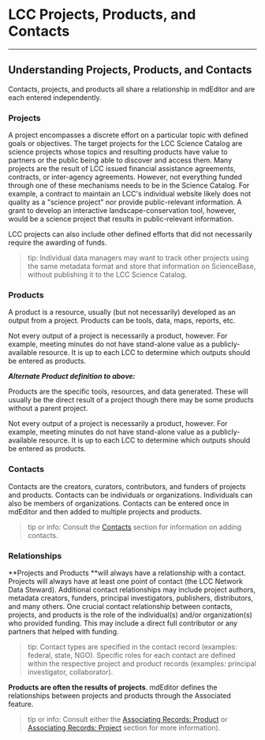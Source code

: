 # LCC Projects, Products, and Contacts

---

## Understanding Projects, Products, and Contacts

Contacts, projects, and products all share a relationship in mdEditor and are each entered independently.

### Projects

A project encompasses a discrete effort on a particular topic with defined goals or objectives. The target projects for the LCC Science Catalog are science projects whose topics and resulting products have value to partners or the public being able to discover and access them. Many projects are the result of LCC issued financial assistance agreements, contracts, or inter-agency agreements. However, not everything funded through one of these mechanisms needs to be in the Science Catalog. For example, a contract to maintain an LCC's individual website likely does not quality as a "science project" nor provide public-relevant information. A grant to develop an interactive landscape-conservation tool, however, would be a science project that results in public-relevant information.

LCC projects can also include other defined efforts that did not necessarily require the awarding of funds.

> tip: Individual data managers may want to track other projects using the same metadata format and store that information on ScienceBase, without publishing it to the LCC Science Catalog.

### Products

A product is a resource, usually \(but not necessarily\) developed as an output from a project. Products can be tools, data, maps, reports, etc.

Not every output of a project is necessarily a product, however. For example, meeting minutes do not have stand-alone value as a publicly-available resource. It is up to each LCC to determine which outputs should be entered as products.

_**Alternate Product definition to above:**_

Products are the specific tools, resources, and data generated. These will usually be the direct result of a project though there may be some products without a parent project.

Not every output of a project is necessarily a product, however. For example, meeting minutes do not have stand-alone value as a publicly-available resource. It is up to each LCC to determine which outputs should be entered as products.

### **Contacts**

Contacts are the creators, curators, contributors, and funders of projects and products. Contacts can be individuals or organizations. Individuals can also be members of organizations. Contacts can be entered once in mdEditor and then added to multiple projects and products.

> tip or info: Consult the [Contacts](/contacts.md) section for information on adding contacts.

### Relationships

**Projects and Products **will always have a relationship with a contact. Projects will always have at least one point of contact \(the LCC Network Data Steward\). Additional contact relationships may include project authors, metadata creators, funders, principal investigators, publishers, distributors, and many others. One crucial contact relationship between contacts, projects, and products is the role of the individual\(s\) and/or organization\(s\) who provided funding. This may include a direct full contributor or any partners that helped with funding.

> tip: Contact types are specified in the contact record \(examples: federal, state, NGO\). Specific roles for each contact are defined within the respective project and product records \(examples: principal investigator, collaborator\).

**Products are often the results of projects**. mdEditor defines the relationships between projects and products through the Associated feature.

> tip or info: Consult either the [Associating Records: Product](/product-entry-guidance/associating-records-products.md) or [Associating Records: Project](/record/main/associating-records.md) section for more information\).



